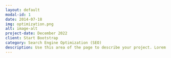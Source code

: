 ```yaml
---
layout: default
modal-id: 1
date: 2014-07-18
img: optimization.png
alt: image-alt
project-date: December 2022
client: Start Bootstrap
category: Search Engine Optimization (SEO)
description: Use this area of the page to describe your project. Lorem ipsum dolor sit amet, consectetur adipisicing elit. Mollitia neque assumenda ipsam nihil, molestias magnam, recusandae quos quis inventore quisquam velit asperiores, vitae? Reprehenderit soluta, eos quod consequuntur itaque. Nam.
---
```

